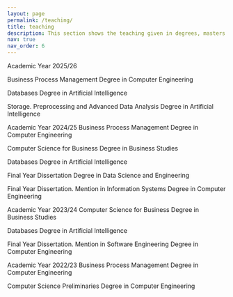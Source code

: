 ```yaml
---
layout: page
permalink: /teaching/
title: teaching
description: This section shows the teaching given in degrees, masters and other official studies in last years.
nav: true
nav_order: 6
---
```


Academic Year 2025/26

Business Process Management
Degree in Computer Engineering

Databases
Degree in Artificial Intelligence

Storage. Preprocessing and Advanced Data Analysis
Degree in Artificial Intelligence

Academic Year 2024/25
Business Process Management
Degree in Computer Engineering

Computer Science for Business
Degree in Business Studies

Databases
Degree in Artificial Intelligence

Final Year Dissertation
Degree in Data Science and Engineering

Final Year Dissertation. Mention in Information Systems
Degree in Computer Engineering

Academic Year 2023/24
Computer Science for Business
Degree in Business Studies

Databases
Degree in Artificial Intelligence

Final Year Dissertation. Mention in Software Engineering
Degree in Computer Engineering

Academic Year 2022/23
Business Process Management
Degree in Computer Engineering

Computer Science Preliminaries
Degree in Computer Engineering
